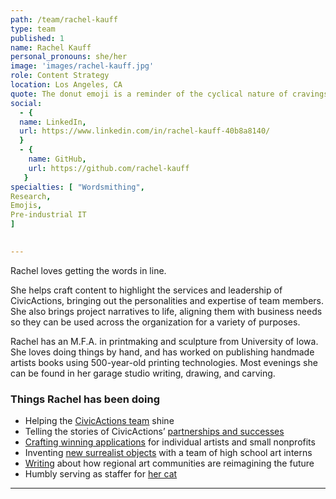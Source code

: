 ```yaml
---
path: /team/rachel-kauff
type: team
published: 1
name: Rachel Kauff
personal_pronouns: she/her
image: 'images/rachel-kauff.jpg'
role: Content Strategy
location: Los Angeles, CA
quote: The donut emoji is a reminder of the cyclical nature of cravings.
social: 
  - {
  name: LinkedIn,
  url: https://www.linkedin.com/in/rachel-kauff-40b8a8140/
  }
  - {
    name: GitHub,
    url: https://github.com/rachel-kauff
   } 
specialties: [ "Wordsmithing",
Research,
Emojis,
Pre-industrial IT
]

  
---
```

Rachel loves getting the words in line. 

She helps craft content to highlight the services and leadership of CivicActions, bringing out the personalities and expertise of team members. She also brings project narratives to life, aligning them with business needs so they can be used across the organization for a variety of purposes.

Rachel has an M.F.A. in printmaking and sculpture from University of Iowa. She loves doing things by hand, and has worked on publishing handmade artists books using 500-year-old printing technologies. Most evenings she can be found in her garage studio writing, drawing, and carving. 




### Things Rachel has been doing
* Helping the [CivicActions team](https://civicactions.com/team/) shine
* Telling the stories of CivicActions’ [partnerships and successes](https://civicactions.com/case-study/)
* [Crafting winning applications](http://rachelkauff.net/) for individual artists and small nonprofits
* Inventing [new surrealist objects](http://platteforum.org/dt_catalog/rachel-kauff/) with a team of high school art interns
* [Writing](http://the-rib.net/project/dearest-future-a-love-note-for-iowa-citys-public-space-one) about how regional art communities are reimagining the future
* Humbly serving as staffer for [her cat](https://www.instagram.com/toad.kauff.harris/)

----------------------------
